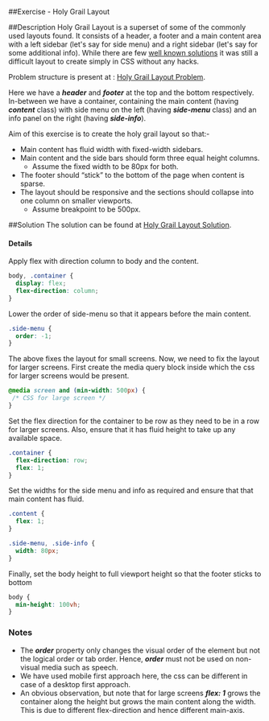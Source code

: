 ##Exercise - Holy Grail Layout

##Description
Holy Grail Layout is a superset of some of the commonly used layouts found.
It consists of a header, a footer and a main content area with a left 
sidebar (let's say for side menu) and a right sidebar (let's say for some additional info).
While there are few [well known solutions](http://alistapart.com/article/holygrail) it was still a difficult layout to create simply in CSS without any hacks.

Problem structure is present at : [Holy Grail Layout Problem](http://jsbin.com/helomi/1/edit?html,css,output).

Here we have a ***header*** and ***footer*** at the top and the bottom respectively.
In-between we have a container, containing the main content (having ***content*** class)
 with side menu on the left (having ***side-menu*** class) and an info panel on the right (having ***side-info***).

Aim of this exercise is to create the holy grail layout so that:-
* Main content has fluid width with fixed-width sidebars.
* Main content and the side bars should form three equal height columns.
    * Assume the fixed width to be 80px for both.
* The footer should “stick” to the bottom of the page when content is sparse.
* The layout should be responsive and the sections should collapse into one column on smaller viewports. 
    * Assume breakpoint to be 500px.

##Solution
The solution can be found at [Holy Grail Layout Solution](http://jsbin.com/sevilu/1/edit?html,css,output).

#### Details
Apply flex with direction column to body and the content.
```css
body, .container {
  display: flex;
  flex-direction: column;
}
```

Lower the order of side-menu so that it appears before the main content.
```css
.side-menu {
  order: -1;
}
```

The above fixes the layout for small screens. Now, we need to fix the layout for larger screens.
First create the media query block inside which the css for larger screens would be present. 
```css
@media screen and (min-width: 500px) {
 /* CSS for large screen */
}
```

Set the flex direction for the container to be row as they need to be in a row for larger screens. 
Also, ensure that it has fluid height to take up any available space.
```css
.container {
  flex-direction: row;
  flex: 1;
}
```

Set the widths for the side menu and info as required and ensure that that main content has fluid.
```css
.content {
  flex: 1;
}

.side-menu, .side-info {
  width: 80px;
} 
```

Finally, set the body height to full viewport height so that the footer sticks to bottom
```css
body {
  min-height: 100vh;
}
```

### Notes
* The ***order*** property only changes the visual order of the element but not the logical order or tab order.
 Hence, ***order*** must not be used on non-visual media such as speech.
* We have used mobile first approach here, the css can be different in case of a desktop first approach.
* An obvious observation, but note that for large screens ***flex: 1*** grows the container along the height but grows the main content along the width.
 This is due to different flex-direction and hence different main-axis. 

